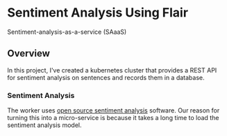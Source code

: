 # Sentiment Analysis Using Flair
Sentiment-analysis-as-a-service (SAaaS)
## Overview
In this project, I've created a kubernetes cluster that provides a REST API for sentiment analysis on sentences and records them in a database.


### Sentiment Analysis
The worker uses [open source sentiment analysis](https://github.com/flairNLP/flair) software. Our reason for turning this into a micro-service is because it takes a long time to load the sentiment analysis model.

